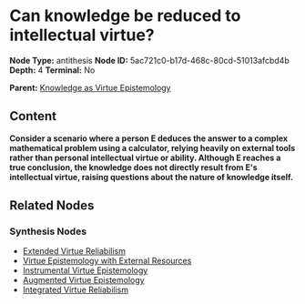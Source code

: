 # Can knowledge be reduced to intellectual virtue?

**Node Type:** antithesis
**Node ID:** 5ac721c0-b17d-468c-80cd-51013afcbd4b
**Depth:** 4
**Terminal:** No

**Parent:** [Knowledge as Virtue Epistemology](knowledge-as-virtue-epistemology-synthesis-be41f0e5-8314-4ed1-ac4b-b9c61c9a463a.md)

## Content

**Consider a scenario where a person E deduces the answer to a complex mathematical problem using a calculator, relying heavily on external tools rather than personal intellectual virtue or ability. Although E reaches a true conclusion, the knowledge does not directly result from E's intellectual virtue, raising questions about the nature of knowledge itself.**

## Related Nodes

### Synthesis Nodes

- [Extended Virtue Reliabilism](extended-virtue-reliabilism-synthesis-ec147509-a2b5-471b-88cb-3c29d7237895.md)
- [Virtue Epistemology with External Resources](virtue-epistemology-with-external-resources-synthesis-20cee685-565c-4905-a72a-26b4910b0989.md)
- [Instrumental Virtue Epistemology](instrumental-virtue-epistemology-synthesis-a1c77988-6f5d-469e-a3e5-555430a5130c.md)
- [Augmented Virtue Epistemology](augmented-virtue-epistemology-synthesis-3a5c4c40-5bbc-46c7-aaa0-7c1360c502b3.md)
- [Integrated Virtue Reliabilism](integrated-virtue-reliabilism-synthesis-28d5ad95-fbfb-4ed5-9e78-8bcf551cf5c3.md)
